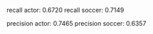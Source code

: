 
recall actor: 0.6720
recall soccer: 0.7149
      
precision actor: 0.7465
precision soccer: 0.6357

